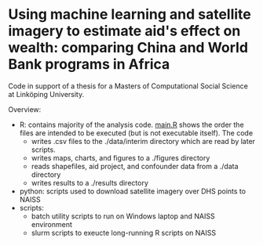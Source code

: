# Using machine learning and satellite imagery to estimate aid's effect on wealth: comparing China and World Bank programs in Africa
Code in support of a thesis for a Masters of Computational Social Science at Linköping University.

Overview:
- R: contains majority of the analysis code.  [main.R](https://github.com/cc50liu/ChinaWorldBankAidLocationSelectionAfrica/blob/main/R/main.R) shows the order the files are intended to be executed (but is not executable itself).  The code
  - writes .csv files to the ./data/interim directory which are read by later scripts.
  - writes maps, charts, and figures to a ./figures directory
  - reads shapefiles, aid project, and confounder data from a ./data directory
  - writes results to a ./results directory
- python: scripts used to download satellite imagery over DHS points to NAISS
- scripts:
  - batch utility scripts to run on Windows laptop and NAISS environment
  - slurm scripts to exeucte long-running R scripts on NAISS


